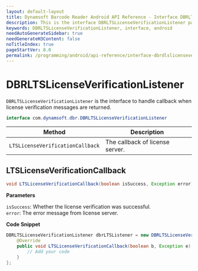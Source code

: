 ```yaml
---
layout: default-layout
title: Dynamsoft Barcode Reader Android API Reference - Interface DBRLTSLicenseVerificationListener
description: This is the interface DBRLTSLicenseVerificationListener page of Dynamsoft Barcode Reader for Android SDK.
keywords: DBRLTSLicenseVerificationListener, interface, android
needAutoGenerateSidebar: true
needGenerateH3Content: false
noTitleIndex: true
pageStartVer: 8.0
permalink: /programming/android/api-reference/interface-dbrdlslicenseverificationlistener-v8.4.0.html
---
```


# DBRLTSLicenseVerificationListener

`DBRLTSLicenseVerificationListener` is the interface to handle callback when license verification messages are returned.

```java
interface com.dynamsoft.dbr.DBRLTSLicenseVerificationListener
```

| Method | Description |
| ------ | ----------- |
| `LTSLicenseVerificationCallback` | The callback of license server. |

## LTSLicenseVerificationCallback

```java
void LTSLicenseVerificationCallback(boolean isSuccess, Exception error);
```

**Parameters**

`isSuccess`: Whether the license verification was successful.  
`error`: The error message from license server.

**Code Snippet**

```java
DBRLTSLicenseVerificationListener dbrLTSListener = new DBRLTSLicenseVerificationListener() {
    @Override
    public void LTSLicenseVerificationCallback(boolean b, Exception e) {
        // Add your code
    }
};
```
